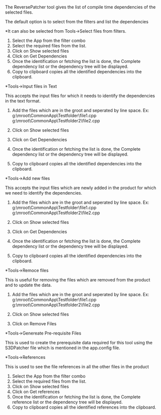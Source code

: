 
The ReversePatcher tool gives the list of compile time dependencies of the selected files.

The default option is to select from the filters and list the dependencies

*It can also be selected from Tools->Select files from filters.

1. Select the App from the filter combo
2. Select the required files from the list.
3. Click on Show selected files
4. Click on Get Dependencies
5. Once the identification or fetching the list is done, the Complete dependency list or the dependency tree will be displayed.
6. Copy to clipboard copies all the identified dependencies into the clipboard.

*Tools->Input files in Text

This accepts the input files for which it needs to identify the dependencies in the text format.
1. Add the files which are in the groot and seperated by line space.
Ex:
g:\mroot\CommonApp\Testfolder\file1.cpp
g:\mroot\CommonApp\Testfolder2\file2.cpp

3. Click on Show selected files
4. Click on Get Dependencies
5. Once the identification or fetching the list is done, the Complete dependency list or the dependency tree will be displayed.
6. Copy to clipboard copies all the identified dependencies into the clipboard.

*Tools->Add new files

This accepts the input files which are newly added in the product for which we need to identify the dependencies.

1. Add the files which are in the groot and seperated by line space.
Ex:
g:\mroot\CommonApp\Testfolder\file1.cpp
g:\mroot\CommonApp\Testfolder2\file2.cpp

3. Click on Show selected files
4. Click on Get Dependencies
5. Once the identification or fetching the list is done, the Complete dependency list or the dependency tree will be displayed.
6. Copy to clipboard copies all the identified dependencies into the clipboard.


*Tools->Remoce files

This is useful for removing the files which are removed from the product and to update the data.
1. Add the files which are in the groot and seperated by line space.
Ex:
g:\mroot\CommonApp\Testfolder\file1.cpp
g:\mroot\CommonApp\Testfolder2\file2.cpp

3. Click on Show selected files
4. Click on Remove Files

*Tools->Genereate Pre-requisite Files

This is used to create the prerequisite data required for this tool using the S3DPatcher file which is mentioned in the app.config file.

*Tools->References

This is used to see the file references in all the other files in the product

1. Select the App from the filter combo
2. Select the required files from the list.
3. Click on Show selected files
4. Click on Get references
5. Once the identification or fetching the list is done, the Complete reference list or the dependency tree will be displayed.
6. Copy to clipboard copies all the identified references into the clipboard.


